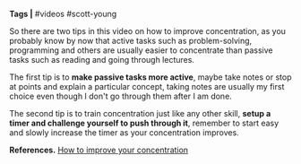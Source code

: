 **Tags |** #videos #scott-young

So there are two tips in this video on how to improve concentration, as you probably know by now that active tasks such as problem-solving, programming and others are usually easier to concentrate than passive tasks such as reading and going through lectures.

The first tip is to **make passive tasks more active**, maybe take notes or stop at points and explain a particular concept, taking notes are usually my first choice even though I don't go through them after I am done.

The second tip is to train concentration just like any other skill, **setup a timer and challenge yourself to push through it**, remember to start easy and slowly increase the timer as your concentration improves.

**References.**
[How to improve your concentration](https://youtu.be/33MalU6gFUQ)
